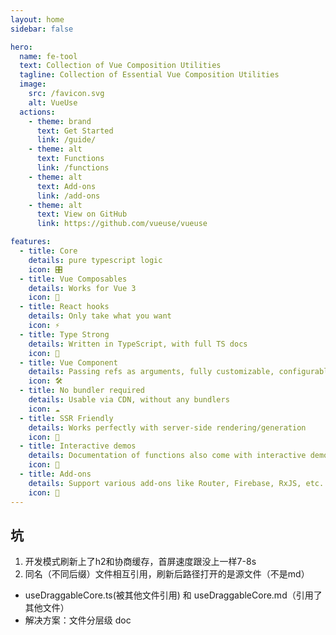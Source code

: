 ```yaml
---
layout: home
sidebar: false

hero:
  name: fe-tool
  text: Collection of Vue Composition Utilities
  tagline: Collection of Essential Vue Composition Utilities
  image:
    src: /favicon.svg
    alt: VueUse
  actions:
    - theme: brand
      text: Get Started
      link: /guide/
    - theme: alt
      text: Functions
      link: /functions
    - theme: alt
      text: Add-ons
      link: /add-ons
    - theme: alt
      text: View on GitHub
      link: https://github.com/vueuse/vueuse

features:
  - title: Core
    details: pure typescript logic
    icon: 🎛
  - title: Vue Composables
    details: Works for Vue 3
    icon: 🚀
  - title: React hooks
    details: Only take what you want
    icon: ⚡
  - title: Type Strong
    details: Written in TypeScript, with full TS docs
    icon: 🦾
  - title: Vue Component
    details: Passing refs as arguments, fully customizable, configurable event filters and targets
    icon: 🛠
  - title: No bundler required
    details: Usable via CDN, without any bundlers
    icon: ☁️
  - title: SSR Friendly
    details: Works perfectly with server-side rendering/generation
    icon: 🔋
  - title: Interactive demos
    details: Documentation of functions also come with interactive demos!
    icon: 🎪
  - title: Add-ons
    details: Support various add-ons like Router, Firebase, RxJS, etc.
    icon: 🔌
---
```


<Home />

## 坑
1. 开发模式刷新上了h2和协商缓存，首屏速度跟没上一样7-8s
2. 同名（不同后缀）文件相互引用，刷新后路径打开的是源文件（不是md）
  - useDraggableCore.ts(被其他文件引用) 和 useDraggableCore.md（引用了其他文件）
  - 解决方案：文件分层级 doc
